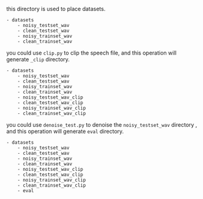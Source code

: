 this directory is used to place datasets.

```
- datasets
    - noisy_testset_wav
    - clean_testset_wav
    - noisy_trainset_wav
    - clean_trainset_wav
```

you could use `clip.py` to clip the speech file, and this operation will generate `_clip` directory.

```
- datasets
    - noisy_testset_wav
    - clean_testset_wav
    - noisy_trainset_wav
    - clean_trainset_wav
	- noisy_testset_wav_clip
    - clean_testset_wav_clip
    - noisy_trainset_wav_clip
    - clean_trainset_wav_clip
```

you could use `denoise_test.py` to denoise the `noisy_testset_wav` directory , and this operation will generate `eval` directory.

```
- datasets
    - noisy_testset_wav
    - clean_testset_wav
    - noisy_trainset_wav
    - clean_trainset_wav
	- noisy_testset_wav_clip
    - clean_testset_wav_clip
    - noisy_trainset_wav_clip
    - clean_trainset_wav_clip
    - eval
```
